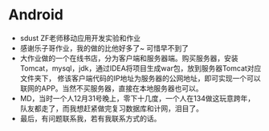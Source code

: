 # Android

- sdust ZF老师移动应用开发实验和作业
- 感谢乐子哥作业，我的做的比他好多了~ 可惜早不到了
- 大作业做的一个在线书店，分为客户端和服务器端。购买服务器，安装Tomcat，mysql，jdk，通过IDEA将项目生成war包，放到服务器Tomcat对应文件夹下，
修该客户端代码的IP地址为服务器的公网地址，即可实现一个可以联网的APP。当然不买服务器，直接在本地服务器也可以。
- MD，当时一个人12月31号晚上，零下十几度，一个人在134做这玩意跨年，队友都走了，而我想赶紧做完复习数据库和计网，泪目了。
- 最后，有问题联系我，若有我联系方式的话。
